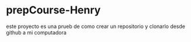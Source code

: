 # prepCourse-Henry
este proyecto es una prueb de como crear un repositorio y clonarlo desde github a mi computadora

